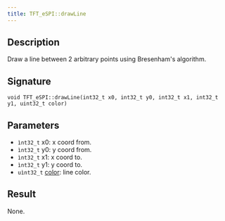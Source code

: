 ```yaml
---
title: TFT_eSPI::drawLine 
---
```


## Description

Draw a line between 2 arbitrary points using Bresenham's algorithm.

## Signature

`void TFT_eSPI::drawLine(int32_t x0, int32_t y0, int32_t x1, int32_t y1, uint32_t color)`

## Parameters

* `ìnt32_t` x0: x coord from.
* `ìnt32_t` y0: y coord from.
* `ìnt32_t` x1: x coord to.
* `ìnt32_t` y1: y coord to.
* `uìnt32_t` [color](../colors.md): line color.

## Result

None.

<!--
## Example

Cpp example of method in the context. Including all needed `#include`

``` cpp
#include <TFT_eSPI.h>

```
-->
